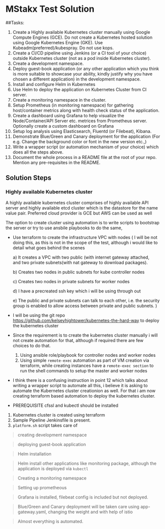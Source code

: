 # MStakx Test Solution

##Tasks:
1.	Create a Highly available Kubernetes cluster manually using Google Compute Engines (GCE). Do not create a Kubernetes hosted solution using Google Kubernetes Engine (GKE). Use Kubeadm(preferred)/kubespray. Do not use kops.
2.	Create a CI/CD pipeline using Jenkins (or a CI tool of your choice) outside Kubernetes cluster (not as a pod inside Kubernetes cluster).
3.	Create a development namespace.
4.	Deploy guest-book application (or any other application which you think is more suitable to showcase your ability, kindly justify why you have chosen a different application) in the development namespace.
5.	Install and configure Helm in Kubernetes
6.	Use Helm to deploy the application on Kubernetes Cluster from CI server.
7.	Create a monitoring namespace in the cluster.
8.	Setup Prometheus (in monitoring namespace) for gathering host/container metrics along with health check status of the application. 
9.	Create a dashboard using Grafana to help visualize the Node/Container/API Server etc. metrices from Prometheus server. Optionally create a custom dashboard on Grafana
10.	Setup log analysis using Elasticsearch, Fluentd (or Filebeat), Kibana.
11.	Demonstrate Blue/Green and Canary deployment for the application (For e.g. Change the background color or font in the new version etc.,)
12.	Write a wrapper script (or automation mechanism of your choice) which does all the steps above.
13.	Document the whole process in a README file at the root of your repo. Mention any pre-requisites in the README.

## Solution Steps
### Highly available Kubernetes cluster
A highly available kubernetes cluster comprises of highly available API server and
highly available etcd cluster which is the datastore for the 
name value pair. Preferred cloud provider is GCE but AWS can 
be used as well

The option to create cluster using automation is to write 
scripts to bootstrap the server or try to use ansbile playbooks
to do the same, 

* Use terraform to create the infrastructure VPC with nodes (
I will be not doing this, as this is not in the scope of the test, although 
 i would like to detail what goes behind the scenes
 
 
    a) It creates a VPC with two public (with internet gateway attached,  
    and two private subnets(with nat gateway to download packages).
 
    b) Creates two nodes in public subnets for kube controller nodes
 
    c) Creates two nodes in private subnets for worker nodes
    
    d) I have a precreated ssh key which i will be using through out
    
    e) The public and private subnets can talk to each other, i.e. the security
    group is enabled to allow access between private and 
    public subnets.
 )
 
* I will be using the git repo https://github.com/kelseyhightower/kubernetes-the-hard-way to deploy
the kubernetes cluster

* Since the requirement is to create the kubernetes cluster manually
i will not create automation for that, although if required there
are few choices to do that.
    1. Using ansible role/playbook for controller nodes and worker nodes 
    2. Using simple `remote-exec` automation as part of VM creation via terraform, while creating instances have
    a `remote-exec section` to run the shell commands to setup the master and 
    worker nodes
* I think there is a confusing instruction in point 12 which talks about writing a 
wrapper script to automate all this, i believe it is asking
to automate the Kubernetes cluster creationion as well.
For that i am now creating terraform based 
automation to deploy the kubernetes cluster.
    
* PREREQUISITE 
cfssl and kubectl should be installed

1. Kubernetes cluster is created using terraform
2. Sample Pipeline Jenkinsfile is present.
3. `platform.sh` script takes care of 
> creating development namespace

>deploying guest-book application

>Helm installation

>Helm install other applications like monitoring package, although the application is deployed via `kubectl`

>Creating a monitoring namespace

>Setting up prometheous

>Grafana is installed, filebeat config is included but not deployed.

>Blue/Green and Canary deployment will be taken care using app-gateway.yaml, changing the weight and with help of
istio

>Almost everything is automated.
